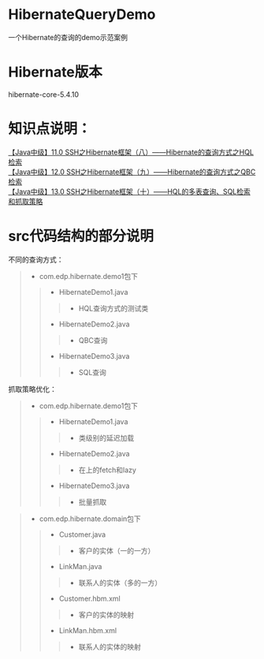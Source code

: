 # HibernateQueryDemo
一个Hibernate的查询的demo示范案例

# Hibernate版本
hibernate-core-5.4.10

# 知识点说明：
[【Java中级】11.0 SSH之Hibernate框架（八）——Hibernate的查询方式之HQL检索](https://www.jianshu.com/p/4cf820738e3a)<br/>
[【Java中级】12.0 SSH之Hibernate框架（九）——Hibernate的查询方式之QBC检索](https://www.jianshu.com/p/eda536fecd1b)<br/>
[【Java中级】13.0 SSH之Hibernate框架（十）——HQL的多表查询、SQL检索和抓取策略](https://www.jianshu.com/p/f44eb7d0a2b7)<br/>

# src代码结构的部分说明
不同的查询方式：

>* com.edp.hibernate.demo1包下
>>* HibernateDemo1.java
>>>* HQL查询方式的测试类
>>* HibernateDemo2.java
>>>* QBC查询
>>* HibernateDemo3.java
>>>* SQL查询

抓取策略优化：
>* com.edp.hibernate.demo1包下
>>* HibernateDemo1.java
>>>* 类级别的延迟加载
>>* HibernateDemo2.java
>>>* 在<set>上的fetch和lazy
>>* HibernateDemo3.java
>>>* 批量抓取


>* com.edp.hibernate.domain包下
>>* Customer.java
>>>* 客户的实体（一的一方）
>>* LinkMan.java
>>>* 联系人的实体（多的一方）
>>* Customer.hbm.xml
>>>* 客户的实体的映射
>>* LinkMan.hbm.xml
>>>* 联系人的实体的映射
